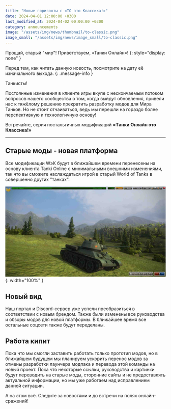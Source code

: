 ```yaml
---
title: "Новые горизонты с «TO это Классика!»"
date: 2024-04-01 12:00:00 +0300
last_modified_at: 2024-04-02 00:00:00 +0300
category: announcements
image: "/assets/img/news/thumbnail/to-classic.png"
image_small: "/assets/img/news/image_small/to-classic.png"
---
```

Прощай, старый "мир"! Приветствуем, «Танки Онлайн»!
{: style="display: none" }

Перед тем, как читать данную новость, посмотрите на дату её изначального выхода.
{: .message-info }

Танкисты!

Постоянные изменения в клиенте игры вкупе с нескончаемым потоком вопросов нашего сообщества о том, когда выйдут обновления, привели нас к тяжёлому решению прекратить разработку модов для Мира Танков. Но не стоит отчаиваться, ведь мы перешли на гораздо более перспективную и технологичную основу!

Встречайте, серия ностальгичных модификаций **«Tанки Oнлайн это Классика!»**

---

## Старые моды - новая платформа

Все модификации WэК будут в ближайшем времени перенесены на основу клиента Tanki Online с минимальными внешними изменениями, так что вы сможете наслаждаться игрой в старый World of Tanks в совершенно других "танках".

![TO Classic](/assets/img/news/screens/to-classic-screen.jpg){: width="100%" }

## Новый вид

Наш портал и Discord-сервер уже успели преобразиться в соответствии с новым брендом. Также были изменены все руководства и обзоры модов для новой платформы. В ближайшее время все остальные соцсети также будут переделаны.

## Работа кипит

Пока что мы смогли заставить работать только прототип модов, но в ближайшем будущем мы планируем ускорить перенос модов за отмены разработки лаунчера модпака и перевода этой команды на новый проект. Пока что некоторые ссылки, руководства и картинки будут переводить на старые моды, сторонние сайты и не предоставлять актуальной информации, но мы уже работаем над исправлением данной ситуации.

А на этом всё. Следите за новостями и до встречи на полях онлайн-сражений!
